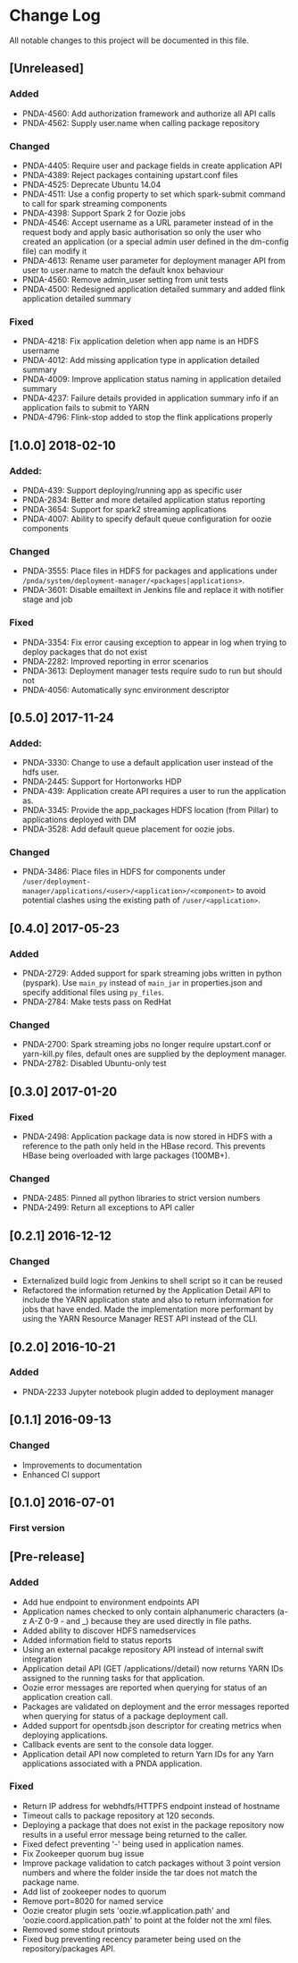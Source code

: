 # Change Log
All notable changes to this project will be documented in this file.

## [Unreleased]
### Added
- PNDA-4560: Add authorization framework and authorize all API calls
- PNDA-4562: Supply user.name when calling package repository

### Changed
- PNDA-4405: Require user and package fields in create application API
- PNDA-4389: Reject packages containing upstart.conf files
- PNDA-4525: Deprecate Ubuntu 14.04
- PNDA-4511: Use a config property to set which spark-submit command to call for spark streaming components
- PNDA-4398: Support Spark 2 for Oozie jobs
- PNDA-4546: Accept username as a URL parameter instead of in the request body and apply basic authorisation so only the user who created an application (or a special admin user defined in the dm-config file) can modify it
- PNDA-4613: Rename user parameter for deployment manager API from user to user.name to match the default knox behaviour
- PNDA-4560: Remove admin_user setting from unit tests
- PNDA-4500: Redesigned application detailed summary and added flink application detailed summary

### Fixed
- PNDA-4218: Fix application deletion when app name is an HDFS username
- PNDA-4012: Add missing application type in application detailed summary
- PNDA-4009: Improve application status naming in application detailed summary
- PNDA-4237: Failure details provided in application summary info if an application fails to submit to YARN
- PNDA-4796: Flink-stop added to stop the flink applications properly

## [1.0.0] 2018-02-10
### Added:
- PNDA-439: Support deploying/running app as specific user
- PNDA-2834: Better and more detailed application status reporting
- PNDA-3654: Support for spark2 streaming applications
- PNDA-4007: Ability to specify default queue configuration for oozie components

### Changed
- PNDA-3555: Place files in HDFS for packages and applications under `/pnda/system/deployment-manager/<packages|applications>`.
- PNDA-3601: Disable emailtext in Jenkins file and replace it with notifier stage and job

### Fixed
- PNDA-3354: Fix error causing exception to appear in log when trying to deploy packages that do not exist
- PNDA-2282: Improved reporting in error scenarios
- PNDA-3613: Deployment manager tests require sudo to run but should not
- PNDA-4056: Automatically sync environment descriptor

## [0.5.0] 2017-11-24
### Added:
- PNDA-3330: Change to use a default application user instead of the hdfs user.
- PNDA-2445: Support for Hortonworks HDP
- PNDA-439: Application create API requires a user to run the application as.
- PNDA-3345: Provide the app_packages HDFS location (from Pillar) to applications deployed with DM
- PNDA-3528: Add default queue placement for oozie jobs.

### Changed
- PNDA-3486: Place files in HDFS for components under `/user/deployment-manager/applications/<user>/<application>/<component>` to avoid potential clashes using the existing path of `/user/<application>`.

## [0.4.0] 2017-05-23
### Added
- PNDA-2729: Added support for spark streaming jobs written in python (pyspark). Use `main_py` instead of `main_jar` in properties.json and specify additional files using `py_files`.
- PNDA-2784: Make tests pass on RedHat

### Changed
- PNDA-2700: Spark streaming jobs no longer require upstart.conf or yarn-kill.py files, default ones are supplied by the deployment manager.
- PNDA-2782: Disabled Ubuntu-only test


## [0.3.0] 2017-01-20
### Fixed
- PNDA-2498: Application package data is now stored in HDFS with a reference to the path only held in the HBase record. This prevents HBase being overloaded with large packages (100MB+).

### Changed
- PNDA-2485: Pinned all python libraries to strict version numbers
- PNDA-2499: Return all exceptions to API caller

## [0.2.1] 2016-12-12
### Changed
- Externalized build logic from Jenkins to shell script so it can be reused
- Refactored the information returned by the Application Detail API to include the YARN application state and also to return information for jobs that have ended. Made the implementation more performant by using the YARN Resource Manager REST API instead of the CLI.

## [0.2.0] 2016-10-21
### Added
- PNDA-2233 Jupyter notebook plugin added to deployment manager

## [0.1.1] 2016-09-13
### Changed
- Improvements to documentation
- Enhanced CI support

## [0.1.0] 2016-07-01
### First version

## [Pre-release]

### Added

- Add hue endpoint to environment endpoints API
- Application names checked to only contain alphanumeric characters (a-z A-Z 0-9 - and _) because they are used directly in file paths.
- Added ability to discover HDFS namedservices
- Added information field to status reports
- Using an external pacakge repository API instead of internal swift integration
- Application detail API (GET /applications/<application>/detail) now returns YARN IDs assigned to the running tasks for that application.
- Oozie error messages are reported when querying for status of an application creation call.
- Packages are validated on deployment and the error messages reported when querying for status of a package deployment call.
- Added support for opentsdb.json descriptor for creating metrics when deploying applications.
- Callback events are sent to the console data logger.
- Application detail API now completed to return Yarn IDs for any Yarn applications associated with a PNDA application.

### Fixed

- Return IP address for webhdfs/HTTPFS endpoint instead of hostname
- Timeout calls to package repository at 120 seconds.
- Deploying a package that does not exist in the package repository now results in a useful error message being returned to the caller.
- Fixed defect preventing '-' being used in application names.
- Fix Zookeeper quorum bug issue
- Improve package validation to catch packages without 3 point version numbers and where the folder inside the tar does not match the package name.
- Add list of zookeeper nodes to quorum
- Remove port=8020 for named service
- Oozie creator plugin sets 'oozie.wf.application.path' and 'oozie.coord.application.path' to point at the folder not the xml files.
- Removed some stdout printouts
- Fixed bug preventing recency parameter being used on the repository/packages API.
